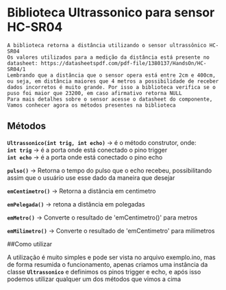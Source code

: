 # Biblioteca Ultrassonico para sensor HC-SR04

	A biblioteca retorna a distância utilizando o sensor ultrassônico HC-SR04  
	Os valores utilizados para a medição da distância está presente no datasheet: https://datasheetspdf.com/pdf-file/1380137/HandsOn/HC-SR04/1  
	Lembrando que a distância que o sensor opera está entre 2cm e 400cm, ou seja, em distância maiores que 4 metros a possibilidade de receber dados incorretos é muito grande. Por isso a biblioteca verifica se o puso foi maior que 23200, em caso afirmativo retorna NULL  
	Para mais detalhes sobre o sensor acesse o datasheet do componente, Vamos conhecer agora os métodos presentes na biblioteca  
## Métodos

**`Ultrassonico(int trig, int echo)`** -> é o método construtor, onde:  
	**`int trig`** -> é a porta onde está conectado o pino trigger  
	**`int echo`** -> é a porta onde está conectado o pino echo  

**`pulso()`** -> Retorna o tempo do pulso que o echo recebeu, possibilitando assim que o usuário use esse dado da maneira que desejar  

**`emCentimetro()`** -> Retorna a distância em centimetro  

**`emPelegada()`** -> retona a distância em polegadas  

**`emMetro()`** -> Converte o resultado de 'emCentimetro()' para metros  

**`emMilimetro()`** -> Converte o resultado de 'emCentimetro' para milímetros  

##Como utilizar 

A utilização é muito simples e pode ser vista no arquivo exemplo.ino, mas de forma resumida o funcionamento, apenas criamos uma instância da classe **`Ultrassonico`** e definimos os pinos trigger e echo, e após isso podemos utilizar qualquer um dos métodos que vimos a cima

